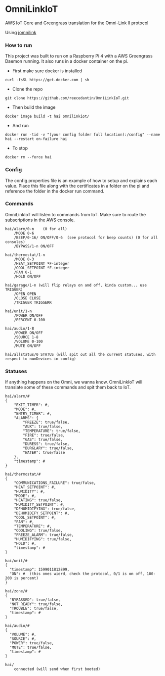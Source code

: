 # OmniLinkIoT
AWS IoT Core and Greengrass translation for the Omni-Link II protocol


Using [jomnilink](https://github.com/digitaldan/jomnilink)

### How to run

This project was built to run on a Raspberry Pi 4 with a AWS Greengrass Daemon running.
It also runs in a docker container on the pi.


* First make sure docker is installed
```
curl -fsSL https://get.docker.com | sh
```

* Clone the repo
```
git clone https://github.com/reecedantin/OmniLinkIoT.git
```

* Then build the image
```
docker image build -t hai omnilinkiot/
```

* And run
```
docker run -tid -v "(your config folder full location):/config" --name hai --restart on-failure hai
```

* To stop
```
docker rm --force hai
```


### Config

The config.properties file is an example of how to setup and explains each value. Place this file along with the certificates in a folder on the pi and reference the folder in the docker run command.


### Commands

OmniLinkIoT will listen to commands from IoT. Make sure to route the subscriptions in the AWS console.

```
hai/alarm/0-n    (0 for all)
    /MODE 0-6
    /BEEP/0-16/ ON/OFF/0-6  (see protocol for beep counts) (0 for all consoles)
    /BYPASS/1-n ON/OFF

hai/thermostat/1-n
    /MODE 0-3
    /HEAT_SETPOINT ºF-integer
    /COOL_SETPOINT ºF-integer
    /FAN 0-1
    /HOLD ON/OFF

hai/garage/1-n (will flip relays on and off, kinda custom... use TRIGGER)
    /OPEN OPEN
    /CLOSE CLOSE
    /TRIGGER TRIGGERR

hai/unit/1-n
    /POWER ON/OFF
    /PERCENT 0-100

hai/audio/1-8
    /POWER ON/OFF
    /SOURCE 1-8
    /VOLUME 0-100
    /MUTE ON/OFF

hai/allstatus/0 STATUS (will spit out all the current statuses, with respect to numDevices in config)
```

### Statuses

If anything happens on the Omni, we wanna know. OmniLinkIoT will translate some of these commands and spit them back to IoT.

```
hai/alarm/#
{
    "EXIT_TIMER": #,
    "MODE": #,
    "ENTRY_TIMER": #,
    "ALARMS": {
        "FREEZE": true/false,
        "AUX": true/false,
        "TEMPERATURE": true/false,
        "FIRE": true/false,
        "GAS": true/false,
        "DURESS": true/false,
        "BURGLARY": true/false,
        "WATER": true/false
    },
    "timestamp": #
}

hai/thermostat/#
{
    "COMMUNICATIONS_FAILURE": true/false,
    "HEAT_SETPOINT": #,
    "HUMIDITY": #,
    "MODE": #,
    "HEATING": true/false,
    "HUMIDITY_SETPOINT": #,
    "DEHUMIDIFYING": true/false,
    "DEHUMIDIFY_SETPOINT": #,
    "COOL_SETPOINT": #,
    "FAN": #,
    "TEMPERATURE": #,
    "COOLING": true/false,
    "FREEZE_ALARM": true/false,
    "HUMIDIFYING": true/false,
    "HOLD": #,
    "timestamp": #
}

hai/unit/#
{
  "timestamp": 1599011812899,
  "ON": #  (this ones wierd, check the protocol, 0/1 is on off, 100-200 is percent)
}

hai/zone/#
{
  "BYPASSED": true/false,
  "NOT_READY": true/false,
  "TROUBLE": true/false,
  "timestamp": #
}

hai/audio/#
{
  "VOLUME": #,
  "SOURCE": #,
  "POWER": true/false,
  "MUTE": true/false,
  "timestamp": #
}

hai/
    connected (will send when first booted)
```
